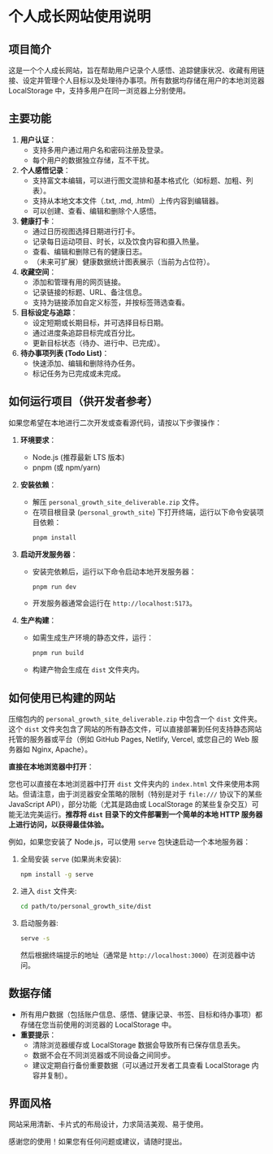 # 个人成长网站使用说明

## 项目简介

这是一个个人成长网站，旨在帮助用户记录个人感悟、追踪健康状况、收藏有用链接、设定并管理个人目标以及处理待办事项。所有数据均存储在用户的本地浏览器 LocalStorage 中，支持多用户在同一浏览器上分别使用。

## 主要功能

1.  **用户认证**：
    *   支持多用户通过用户名和密码注册及登录。
    *   每个用户的数据独立存储，互不干扰。
2.  **个人感悟记录**：
    *   支持富文本编辑，可以进行图文混排和基本格式化（如标题、加粗、列表）。
    *   支持从本地文本文件（.txt, .md, .html）上传内容到编辑器。
    *   可以创建、查看、编辑和删除个人感悟。
3.  **健康打卡**：
    *   通过日历视图选择日期进行打卡。
    *   记录每日运动项目、时长，以及饮食内容和摄入热量。
    *   查看、编辑和删除已有的健康日志。
    *   （未来可扩展）健康数据统计图表展示（当前为占位符）。
4.  **收藏空间**：
    *   添加和管理有用的网页链接。
    *   记录链接的标题、URL、备注信息。
    *   支持为链接添加自定义标签，并按标签筛选查看。
5.  **目标设定与追踪**：
    *   设定短期或长期目标，并可选择目标日期。
    *   通过进度条追踪目标完成百分比。
    *   更新目标状态（待办、进行中、已完成）。
6.  **待办事项列表 (Todo List)**：
    *   快速添加、编辑和删除待办任务。
    *   标记任务为已完成或未完成。

## 如何运行项目（供开发者参考）

如果您希望在本地进行二次开发或查看源代码，请按以下步骤操作：

1.  **环境要求**：
    *   Node.js (推荐最新 LTS 版本)
    *   pnpm (或 npm/yarn)

2.  **安装依赖**：
    *   解压 `personal_growth_site_deliverable.zip` 文件。
    *   在项目根目录 (`personal_growth_site`) 下打开终端，运行以下命令安装项目依赖：
        ```bash
        pnpm install
        ```

3.  **启动开发服务器**：
    *   安装完依赖后，运行以下命令启动本地开发服务器：
        ```bash
        pnpm run dev
        ```
    *   开发服务器通常会运行在 `http://localhost:5173`。

4.  **生产构建**：
    *   如需生成生产环境的静态文件，运行：
        ```bash
        pnpm run build
        ```
    *   构建产物会生成在 `dist` 文件夹内。

## 如何使用已构建的网站

压缩包内的 `personal_growth_site_deliverable.zip` 中包含一个 `dist` 文件夹。这个 `dist` 文件夹包含了网站的所有静态文件，可以直接部署到任何支持静态网站托管的服务器或平台（例如 GitHub Pages, Netlify, Vercel, 或您自己的 Web 服务器如 Nginx, Apache）。

**直接在本地浏览器中打开**：

您也可以直接在本地浏览器中打开 `dist` 文件夹内的 `index.html` 文件来使用本网站。但请注意，由于浏览器安全策略的限制（特别是对于 `file:///` 协议下的某些 JavaScript API），部分功能（尤其是路由或 LocalStorage 的某些复杂交互）可能无法完美运行。**推荐将 `dist` 目录下的文件部署到一个简单的本地 HTTP 服务器上进行访问，以获得最佳体验。**

例如，如果您安装了 Node.js，可以使用 `serve` 包快速启动一个本地服务器：

1.  全局安装 `serve` (如果尚未安装):
    ```bash
    npm install -g serve
    ```
2.  进入 `dist` 文件夹:
    ```bash
    cd path/to/personal_growth_site/dist
    ```
3.  启动服务器:
    ```bash
    serve -s
    ```
    然后根据终端提示的地址（通常是 `http://localhost:3000`）在浏览器中访问。

## 数据存储

*   所有用户数据（包括账户信息、感悟、健康记录、书签、目标和待办事项）都存储在您当前使用的浏览器的 LocalStorage 中。
*   **重要提示**：
    *   清除浏览器缓存或 LocalStorage 数据会导致所有已保存信息丢失。
    *   数据不会在不同浏览器或不同设备之间同步。
    *   建议定期自行备份重要数据（可以通过开发者工具查看 LocalStorage 内容并复制）。

## 界面风格

网站采用清新、卡片式的布局设计，力求简洁美观、易于使用。

感谢您的使用！如果您有任何问题或建议，请随时提出。

